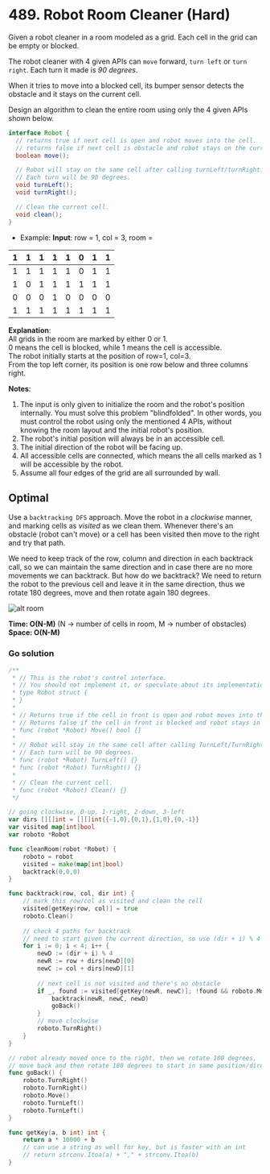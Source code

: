 # 489. Robot Room Cleaner (Hard)

Given a robot cleaner in a room modeled as a grid. Each cell in the grid can be empty or blocked.

The robot cleaner with 4 given APIs can `move` forward, `turn left` or `turn right`. Each turn it
made is *90 degrees*.

When it tries to move into a blocked cell, its bumper sensor detects the obstacle and it stays on 
the current cell.

Design an algorithm to clean the entire room using only the 4 given APIs shown below.

``` java
interface Robot {
  // returns true if next cell is open and robot moves into the cell.
  // returns false if next cell is obstacle and robot stays on the current cell.
  boolean move();

  // Robot will stay on the same cell after calling turnLeft/turnRight.
  // Each turn will be 90 degrees.
  void turnLeft();
  void turnRight();

  // Clean the current cell.
  void clean();
}
```

- Example:
**Input**: row = 1, col = 3, room = 

1 | 1 | 1 | 1 | 1 | 0 | 1 | 1
--- | --- | --- | --- | --- | --- | --- | ---
1 | 1 | 1 | 1 | 1 | 0 | 1 | 1
1 | 0 | 1 | 1 | 1 | 1 | 1 | 1
0 | 0 | 0 | 1 | 0 | 0 | 0 | 0
1 | 1 | 1 | 1 | 1 | 1 | 1 | 1

**Explanation**: <br>
All grids in the room are marked by either 0 or 1. <br>
0 means the cell is blocked, while 1 means the cell is accessible. <br>
The robot initially starts at the position of row=1, col=3. <br>
From the top left corner, its position is one row below and three columns right.

**Notes**:
1. The input is only given to initialize the room and the robot's position internally. You must 
  solve this problem "blindfolded". In other words, you must control the robot using only the 
  mentioned 4 APIs, without knowing the room layout and the initial robot's position.
2. The robot's initial position will always be in an accessible cell.
3. The initial direction of the robot will be facing up.
4. All accessible cells are connected, which means the all cells marked as 1 will be accessible by 
  the robot.
5. Assume all four edges of the grid are all surrounded by wall.

## Optimal
Use a `backtracking DFS` approach. Move the robot in a *clockwise* manner, and marking cells as
*visited* as we clean them. Whenever there's an obstacle (robot can't move) or a cell has been
visited then move to the right and try that path. 

We need to keep track of the row, column and direction in each backtrack call, so we can maintain
the same direction and in case there are no more movements we can backtrack. But how do we
backtrack? We need to return the robot to the previous cell and leave it in the same direction, thus
we rotate 180 degrees, move and then rotate again 180 degrees.

![alt room](https://leetcode.com/problems/robot-room-cleaner/Figures/489/489_implementation.png)

**Time: O(N-M)** (N -> number of cells in room, M -> number of obstacles) <br> **Space: O(N-M)**

### Go solution
```go
/**
 * // This is the robot's control interface.
 * // You should not implement it, or speculate about its implementation
 * type Robot struct {
 * }
 * 
 * // Returns true if the cell in front is open and robot moves into the cell.
 * // Returns false if the cell in front is blocked and robot stays in the current cell.
 * func (robot *Robot) Move() bool {}
 *
 * // Robot will stay in the same cell after calling TurnLeft/TurnRight.
 * // Each turn will be 90 degrees.
 * func (robot *Robot) TurnLeft() {}
 * func (robot *Robot) TurnRight() {}
 *
 * // Clean the current cell.
 * func (robot *Robot) Clean() {}
 */

// going clockwise, 0-up, 1-right, 2-down, 3-left
var dirs [][]int = [][]int{{-1,0},{0,1},{1,0},{0,-1}}
var visited map[int]bool
var roboto *Robot

func cleanRoom(robot *Robot) {
    roboto = robot
    visited = make(map[int]bool)
    backtrack(0,0,0)
}

func backtrack(row, col, dir int) {
    // mark this row/col as visited and clean the cell
    visited[getKey(row, col)] = true
    roboto.Clean()
    
    // check 4 paths for backtrack
    // need to start given the current direction, so use (dir + i) % 4
    for i := 0; i < 4; i++ {
        newD := (dir + i) % 4
        newR := row + dirs[newD][0]
        newC := col + dirs[newD][1]
        
        // next cell is not visited and there's no obstacle
        if _, found := visited[getKey(newR, newC)]; !found && roboto.Move() {
            backtrack(newR, newC, newD)
            goBack()
        }
        // move clockwise
        roboto.TurnRight()
    }
}

// robot already moved once to the right, then we rotate 180 degrees,
// move back and then rotate 180 degrees to start in same position/direction
func goBack() {
    roboto.TurnRight()
    roboto.TurnRight()
    roboto.Move()
    roboto.TurnLeft()
    roboto.TurnLeft()
}

func getKey(a, b int) int {
    return a * 10000 + b
    // can use a string as well for key, but is faster with an int
    // return strconv.Itoa(a) + "," + strconv.Itoa(b)
}
```

